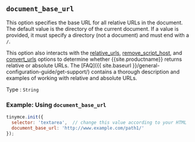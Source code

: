 ## `document_base_url`

This option specifies the base URL for all relative URLs in the document. The default value is the directory of the current document. If a value is provided, it must specify a directory (not a document) and must end with a `/`.

This option also interacts with the [relative_urls](#relative_urls), [remove_script_host](#remove_script_host), and [convert_urls](#convert_urls) options to determine whether {{site.productname}} returns relative or absolute URLs. The [FAQ]({{ site.baseurl }}/general-configuration-guide/get-support/) contains a thorough description and examples of working with relative and absolute URLs.

Type
: `String`

### Example: Using `document_base_url`

```js
tinymce.init({
  selector: 'textarea',  // change this value according to your HTML
  document_base_url: 'http://www.example.com/path1/'
});
```
